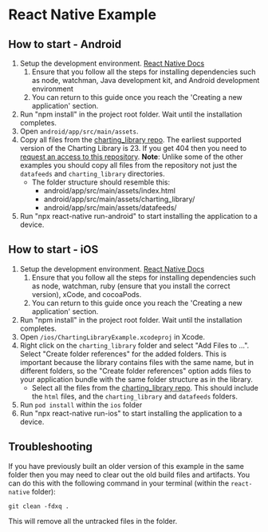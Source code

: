 # React Native Example

## How to start - Android

1. Setup the development environment. [React Native Docs](https://reactnative.dev/docs/environment-setup)
   1. Ensure that you follow all the steps for installing dependencies such as node, watchman, Java development kit, and Android development environment
   2. You can return to this guide once you reach the 'Creating a new application' section.
2. Run "npm install" in the project root folder. Wait until the installation completes.
3. Open `android/app/src/main/assets`.
4. Copy all files from the [charting_library repo](https://github.com/tradingview/charting_library/). The earliest supported version of the Charting Library is 23. If you get 404 then you need to [request an access to this repository](https://www.tradingview.com/HTML5-stock-forex-bitcoin-charting-library/). **Note**: Unlike some of the other examples you should copy all files from the repository not just the `datafeeds` and `charting_library` directories.
   - The folder structure should resemble this:
     - android/app/src/main/assets/index.html
     - android/app/src/main/assets/charting_library/
     - android/app/src/main/assets/datafeeds/
5. Run "npx react-native run-android" to start installing the application to a device.

## How to start - iOS

1. Setup the development environment. [React Native Docs](https://reactnative.dev/docs/environment-setup)
   1. Ensure that you follow all the steps for installing dependencies such as node, watchman, ruby (ensure that you install the correct version), xCode, and cocoaPods.
   2. You can return to this guide once you reach the 'Creating a new application' section.
2. Run "npm install" in the project root folder. Wait until the installation completes.
3. Open `/ios/ChartingLibraryExample.xcodeproj` in Xcode.
4. Right click on the `charting_library` folder and select "Add Files to ...". Select "Create folder references" for the added folders. This is important because the library contains files with the same name, but in different folders, so the "Create folder references" option adds files to your application bundle with the same folder structure as in the library.
   - Select all the files from the [charting_library repo](https://github.com/tradingview/charting_library/). This should include the `html` files, and the `charting_library` and `datafeeds` folders.
5. Run `pod install` within the `ios` folder
6. Run "npx react-native run-ios" to start installing the application to a device.

## Troubleshooting

If you have previously built an older version of this example in the same folder then you may need to clear out the old build files and artifacts. You can do this with the following command in your terminal (within the `react-native` folder):

```shell
git clean -fdxq .
```

This will remove all the untracked files in the folder.
